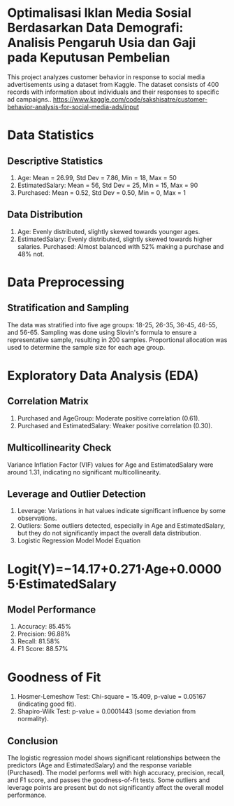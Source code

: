 # Optimalisasi Iklan Media Sosial Berdasarkan Data Demografi: Analisis Pengaruh Usia dan Gaji pada Keputusan Pembelian
This project analyzes customer behavior in response to social media advertisements using a dataset from Kaggle. The dataset consists of 400 records with information about individuals and their responses to specific ad campaigns..
https://www.kaggle.com/code/sakshisatre/customer-behavior-analysis-for-social-media-ads/input

# Data Statistics
## Descriptive Statistics
1. Age: Mean = 26.99, Std Dev = 7.86, Min = 18, Max = 50
2. EstimatedSalary: Mean = 56, Std Dev = 25, Min = 15, Max = 90
3. Purchased: Mean = 0.52, Std Dev = 0.50, Min = 0, Max = 1

## Data Distribution
1. Age: Evenly distributed, slightly skewed towards younger ages.
2. EstimatedSalary: Evenly distributed, slightly skewed towards higher salaries.
Purchased: Almost balanced with 52% making a purchase and 48% not.

# Data Preprocessing
## Stratification and Sampling
The data was stratified into five age groups: 18-25, 26-35, 36-45, 46-55, and 56-65. Sampling was done using Slovin's formula to ensure a representative sample, resulting in 200 samples. Proportional allocation was used to determine the sample size for each age group.

# Exploratory Data Analysis (EDA)
## Correlation Matrix
1. Purchased and AgeGroup: Moderate positive correlation (0.61).
2. Purchased and EstimatedSalary: Weaker positive correlation (0.30).
   
## Multicollinearity Check
Variance Inflation Factor (VIF) values for Age and EstimatedSalary were around 1.31, indicating no significant multicollinearity.

## Leverage and Outlier Detection
1. Leverage: Variations in hat values indicate significant influence by some observations.
2. Outliers: Some outliers detected, especially in Age and EstimatedSalary, but they do not significantly impact the overall data distribution.
3. Logistic Regression Model
Model Equation

# Logit(Y)=−14.17+0.271⋅Age+0.00005⋅EstimatedSalary

## Model Performance
1. Accuracy: 85.45%
2. Precision: 96.88%
3. Recall: 81.58%
4. F1 Score: 88.57%
   
# Goodness of Fit
1. Hosmer-Lemeshow Test: Chi-square = 15.409, p-value = 0.05167 (indicating good fit).
2. Shapiro-Wilk Test: p-value = 0.0001443 (some deviation from normality).
   
## Conclusion
The logistic regression model shows significant relationships between the predictors (Age and EstimatedSalary) and the response variable (Purchased). The model performs well with high accuracy, precision, recall, and F1 score, and passes the goodness-of-fit tests. Some outliers and leverage points are present but do not significantly affect the overall model performance.

